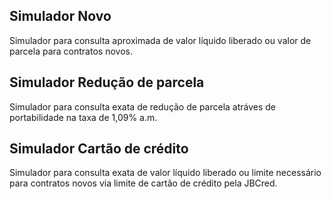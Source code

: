 ## Simulador Novo
Simulador para consulta aproximada de valor líquido liberado ou valor de parcela para contratos novos.

## Simulador Redução de parcela
Simulador para consulta exata de redução de parcela atráves de portabilidade na taxa de 1,09% a.m.

## Simulador Cartão de crédito
Simulador para consulta exata de valor líquido liberado ou limite necessário para contratos novos via limite de cartão de crédito pela JBCred.

